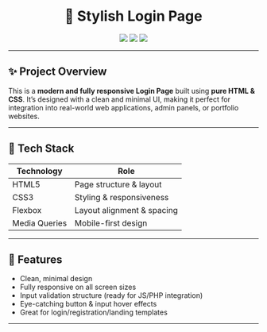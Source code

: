 <h1 align="center">🔐 Stylish Login Page</h1>

<p align="center">
  <img src="https://img.shields.io/badge/Built%20With-HTML5-orange?style=flat-square&logo=html5">
  <img src="https://img.shields.io/badge/Styled%20With-CSS3-blue?style=flat-square&logo=css3">
  <img src="https://img.shields.io/badge/Responsive-Yes-brightgreen?style=flat-square&logo=responsive-design">
</p>

---

## ✨ Project Overview

This is a **modern and fully responsive Login Page** built using **pure HTML & CSS**. It’s designed with a clean and minimal UI, making it perfect for integration into real-world web applications, admin panels, or portfolio websites.

---


## 🧰 Tech Stack

| Technology | Role                      |
|------------|---------------------------|
| HTML5      | Page structure & layout   |
| CSS3       | Styling & responsiveness  |
| Flexbox    | Layout alignment & spacing|
| Media Queries | Mobile-first design    |

---

## 🧩 Features

- Clean, minimal design
- Fully responsive on all screen sizes  
- Input validation structure (ready for JS/PHP integration)  
- Eye-catching button & input hover effects  
- Great for login/registration/landing templates

---

